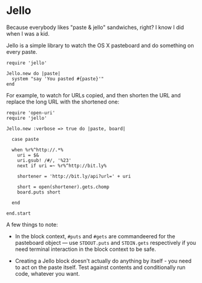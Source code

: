 Jello
=====

Because everybody likes "paste & jello" sandwiches, right? I know I did when I
was a kid.

Jello is a simple library to watch the OS X pasteboard and do something on
every paste.

    require 'jello'

    Jello.new do |paste|
      system "say 'You pasted #{paste}'"
    end

For example, to watch for URLs copied, and then shorten the URL and replace
the long URL with the shortened one:
    
    require 'open-uri'
    require 'jello'

    Jello.new :verbose => true do |paste, board|

      case paste

      when %r%^http://.*%
        uri = $&
        uri.gsub! /#/, '%23'
        next if uri =~ %r%^http://bit.ly%

        shortener = 'http://bit.ly/api?url=' + uri

        short = open(shortener).gets.chomp
        board.puts short

      end

    end.start
    

A few things to note:

 - In the block context, `#puts` and `#gets` are commandeered for the
   pasteboard object — use `STDOUT.puts` and `STDIN.gets` respectively if you
   need terminal interaction in the block context to be safe.

 - Creating a Jello block doesn't actually do anything by itself - you need to
   act on the paste itself. Test against contents and conditionally run code,
   whatever you want.